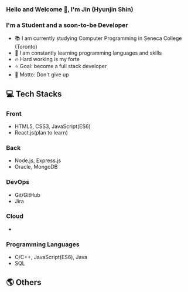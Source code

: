 ### Hello and Welcome 👋, I'm Jin (Hyunjin Shin)

### I'm a Student and a soon-to-be Developer
- 📚 I am currently studying Computer Programming in Seneca College (Toronto)
- 🌱 I am constantly learning programming languages and skills
- 🔥 Hard working is my forte
- ⭐ Goal: become a full stack developer
- 🧭 Motto: Don't give up

## 💻 Tech Stacks
### Front
- HTML5, CSS3, JavaScript(ES6)
- React.js(plan to learn)

### Back
- Node.js, Express.js
- Oracle, MongoDB

### DevOps
- Git/GitHub
- Jira

### Cloud
- 

### Programming Languages
- C/C++, JavaScript(ES6), Java
- SQL


## 🌎 Others
